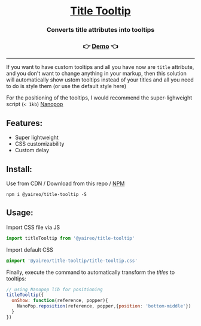 <h1 align="center">
  <a href='https://jsbin.com/safedoq/5/edit?html,css,js,output'>Title Tooltip</a>
</h1>
<h3 align="center">Converts title attributes into tooltips</h3>

<h3 align="center">
  👉 <a href='https://jsbin.com/safedoq/5/edit?html,css,js,output' target='_blank'>Demo</a> 👈
</h3>

---

If you want to have custom tooltips and all you have now are `title` attribute, and you don't want to change
anything in your markup, then this solution will automatically show ustom tooltips instead of your titles
and all you need to do is style them (or use the default style here)

For the positioning of the tooltips, I would recommend the super-lighweight script (`< 1kb`) [Nanopop](https://github.com/Simonwep/nanopop)


## Features:

* Super lightweight
* CSS customizability
* Custom delay

## Install:

Use from CDN / Download from this repo / [NPM](https://www.npmjs.com/package/@yaireo/title-tooltip)

```
npm i @yaireo/title-tooltip -S
```

## Usage:

Import CSS file via JS

```js
import titleTooltip from '@yaireo/title-tooltip'
```

Import default CSS

```css
@import '@yaireo/title-tooltip/title-tooltip.css'
```

Finally, execute the command to automatically transform the *titles* to tooltips:

```js
// using Nanopop lib for positioning
titleTooltip({
  onShow: function(reference, popper){
    NanoPop.reposition(reference, popper,{position: 'bottom-middle'})
  }
})
```

